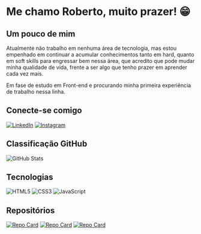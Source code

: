 # Me chamo Roberto, muito prazer! 😁

## Um pouco de mim
Atualmente não trabalho em nenhuma área de tecnologia, mas estou empenhado em continuar a acumular conhecimentos tanto em hard, quanto em soft skills para engressar bem nessa área, que acredito que pode mudar minha qualidade de vida, frente a ser algo que tenho prazer em aprender cada vez mais.

Em fase de estudo em Front-end e procurando minha primeira experiência de trabalho nessa linha.

## Conecte-se comigo
[![LinkedIn](https://img.shields.io/badge/LinkedIn-000?style=for-the-badge&logo=linkedin)](https://www.linkedin.com/in/roberto-carlos-0156b2281/)
[![Instagram](https://img.shields.io/badge/Instagram-000?style=for-the-badge&logo=instagram)](https://www.instagram.com/robertinhodc/)

## Classificação GitHub
![GitHub Stats](https://github-readme-stats.vercel.app/api?username=robertoDCJ&theme=transparent&bg_color=000&border_color=30A3DC&show_icons=true&icon_color=30A3DC&title_color=E94D5F&text_color=FFF)

## Tecnologias
![HTML5](https://img.shields.io/badge/HTML5-000?style=for-the-badge&logo=html5)
![CSS3](https://img.shields.io/badge/CSS3-000?style=for-the-badge&logo=css3&logoColor=264CE4)
![JavaScript](https://img.shields.io/badge/JavaScript-000?style=for-the-badge&logo=javascript)

## Repositórios 
[![Repo Card](https://github-readme-stats.vercel.app/api/pin/?username=robertoDCJ&repo=jogo-do-detona-ralph&bg_color=000&border_color=30A3DC&show_icons=true&icon_color=30A3DC&title_color=E94D5F&text_color=FFF)](https://github.com/robertoDCJ/jogo-do-detona-ralph)
[![Repo Card](https://github-readme-stats.vercel.app/api/pin/?username=robertoDCJ&repo=memory-gameo&bg_color=000&border_color=30A3DC&show_icons=true&icon_color=30A3DC&title_color=E94D5F&text_color=FFF)](https://github.com/robertoDCJ/memory-game)
[![Repo Card](https://github-readme-stats.vercel.app/api/pin/?username=robertoDCJ&repo=desafio1-felipao&bg_color=000&border_color=30A3DC&show_icons=true&icon_color=30A3DC&title_color=E94D5F&text_color=FFF)](https://github.com/robertoDCJ/desafio1-felipao)
